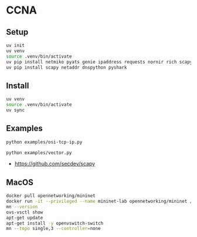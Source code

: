 # CCNA

## Setup

```sh
uv init
uv venv
source .venv/bin/activate
uv pip install netmiko pyats genie ipaddress requests nornir rich scapy
uv pip install scapy netaddr dnspython pyshark
```

## Install

```sh
uv venv
source .venv/bin/activate
uv sync
```

## Examples

```sh
python examples/osi-tcp-ip.py

python examples/vector.py
```

- https://github.com/secdev/scapy

## MacOS

```sh
docker pull opennetworking/mininet
docker run -it --privileged --name mininet-lab opennetworking/mininet /bin/bash
mn --version
ovs-vsctl show
apt-get update
apt-get install -y openvswitch-switch
mn --topo single,3 --controller=none
```